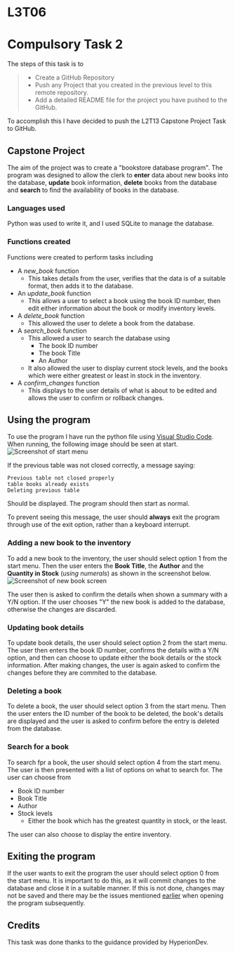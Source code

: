 # L3T06

# Compulsory Task 2

The steps of this task is to
> - Create a GitHub Repository
> - Push any Project that you created in the previous level to this remote repository.
> - Add a detailed README file for the project you have pushed to the GitHub.

To accomplish this I have decided to push the L2T13 Capstone Project Task to GitHub.


## Capstone Project
The aim of the project was to create a "bookstore database program". The program was designed to allow the clerk to **enter** data about new books into the database, **update** book information, **delete** books from the database and **search** to find the availability of books in the database.

### Languages used
Python was used to write it, and I used SQLite to manage the database. 

### Functions created
Functions were created to perform tasks including
- A *new_book* function 
    - This takes details from the user, verifies that the data is of a suitable format, then adds it to the database.
- An *update_book* function 
    - This allows a user to select a book using the book ID number, then edit either information about the book or modify inventory levels.
- A *delete_book* function
    - This allowed the user to delete a book from the database.
- A *search_book* function
    - This allowed a user to search the database using
        - The book ID number
        - The book Title
        - An Author
    - It also allowed the user to display current stock levels, and the books which were either greatest or least in stock in the inventory.
- A *confirm_changes* function
    - This displays to the user details of what is about to be edited and allows the user to confirm or rollback changes.


## Using the program
To use the program I have run the python file using [Visual Studio Code](https://code.visualstudio.com).
When running, the following image should be seen at start.
![Screenshot of start menu]()


If the previous table was not closed correctly, a message saying:

```
Previous table not closed properly
table books already exists
Deleting previous table
```

Should be displayed. The program should then start as normal.

<a name="always_exit"></a>To prevent seeing this message, the user should __always__ exit the program through use of the exit option, rather than a keyboard interrupt.


### Adding a new book to the inventory
To add a new book to the inventory, the user should select option 1 from the start menu. Then the user enters the **Book Title**, the **Author** and the **Quantity in Stock** (*using numerals*) as shown in the screenshot below.
![Screenshot of new book screen]()

The user then is asked to confirm the details when shown a summary with a Y/N option. If the user chooses "Y" the new book is added to the database, otherwise the changes are discarded.

### Updating book details
To update book details, the user should select option 2 from the start menu. The user then enters the book ID number, confirms the details with a Y/N option, and then can choose to update either the book details or the stock information. After making changes, the user is again asked to confirm the changes before they are commited to the database.

### Deleting a book
To delete a book, the user should select option 3 from the start menu. Then the user enters the ID number of the book to be deleted, the book's details are displayed and the user is asked to confirm before the entry is deleted from the database.

### Search for a book
To search fpr a book, the user should select option 4 from the start menu. The user is then presented with a list of options on what to search for. The user can choose from
- Book ID number
- Book Title
- Author
- Stock levels
    - Either the book which has the greatest quantity in stock, or the least. 

The user can also choose to display the entire inventory.


## Exiting the program
If the user wants to exit the program the user should select option 0 from the start menu. It is important to do this, as it will commit changes to the database and close it in a suitable manner.
If this is not done, changes may not be saved and there may be the issues mentioned [earlier](#always_exit) when opening the program subsequently.

## Credits
This task was done thanks to the guidance provided by HyperionDev.
